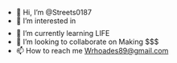 - 👋 Hi, I’m @Streets0187
- 👀 I’m interested in $$$$
- 🌱 I’m currently learning LIFE
- 💞️ I’m looking to collaborate on Making $$$
- 📫 How to reach me Wrhoades89@gmail.com

<!---
Streets0187/Streets0187 is a ✨ special ✨ repository because its `README.md` (this file) appears on your GitHub profile.
You can click the Preview link to take a look at your changes.
--->
